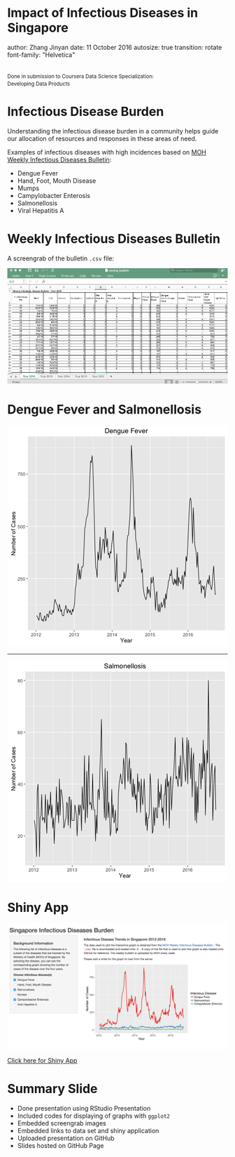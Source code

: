 Impact of Infectious Diseases in Singapore
========================================================
author: Zhang Jinyan
date: 11 October 2016
autosize: true
transition: rotate
font-family: "Helvetica"

<br>
<small>
Done in submission to Coursera Data Science Specialization:
<br>
Developing Data Products
</small>

Infectious Disease Burden
========================================================

Understanding the infectious disease burden in a community helps guide our allocation of resources and responses in these areas of need.

Examples of infectious diseases with high incidences based on [MOH Weekly Infectious Diseases Bulletin](https://www.moh.gov.sg/content/moh_web/home/statistics/infectiousDiseasesStatistics/weekly_infectiousdiseasesbulletin.html):

- Dengue Fever
- Hand, Foot, Mouth Disease
- Mumps
- Campylobacter Enterosis
- Salmonellosis
- Viral Hepatitis A

Weekly Infectious Diseases Bulletin
========================================================

A screengrab of the bulletin `.csv` file:

![fig1](fig/fig1.png)

Dengue Fever and Salmonellosis 
========================================================


![plot of chunk plot1](assignment-pitch-figure/plot1-1.png)

***

![plot of chunk plot2](assignment-pitch-figure/plot2-1.png)

Shiny App
========================================================

![fig2](fig/fig2.png)

[Click here for Shiny App](https://jyzhang.shinyapps.io/plotId/)

Summary Slide
========================================================
- Done presentation using RStudio Presentation
- Included codes for displaying of graphs with `ggplot2`
- Embedded screengrab images
- Embedded links to data set and shiny application
- Uploaded presentation on GitHub
- Slides hosted on GitHub Page
